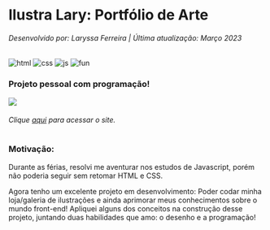 # Ilustra Lary: Portfólio de Arte
###### Desenvolvido por: Laryssa Ferreira | Última atualização: Março 2023
![html](https://img.shields.io/badge/-HTML-red)
![css](https://img.shields.io/badge/-CSS-blue)
![js](https://img.shields.io/badge/-JS-yellowgreen)
![fun](https://img.shields.io/badge/-just%20for%20fun!-blue) 

### Projeto pessoal com programação!
![](https://github.com/laryferreira/IlustraLary/blob/studies/ilustra.gif)
###### Clique [aqui](https://joaobizzo.github.io/IlustralaryV2/index.html) para acessar o site.
#

### Motivação:
  Durante as férias, resolvi me aventurar nos estudos de Javascript, porém não poderia seguir sem retomar HTML e CSS.
  
  Agora tenho um excelente projeto em desenvolvimento: Poder codar minha loja/galeria de ilustrações e 
  ainda aprimorar meus conhecimentos sobre o mundo front-end!
  Apliquei alguns dos conceitos na construção desse projeto, juntando duas habilidades que amo: o desenho e a programação! 
